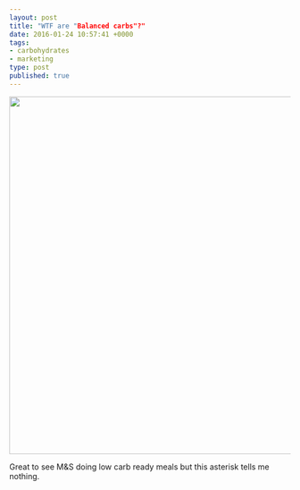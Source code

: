 ```yaml
---
layout: post
title: "WTF are "Balanced carbs"?"
date: 2016-01-24 10:57:41 +0000
tags:
- carbohydrates
- marketing
type: post
published: true
---
```


<img src="https://scontent-lhr3-1.cdninstagram.com/hphotos-xfp1/t51.2885-15/e35/12534263_432924893570416_1210386116_n.jpg" width="640" height="640" class=center />

Great to see M&S doing low carb ready meals but this asterisk tells me nothing.
